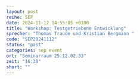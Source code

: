 ```yaml
---
layout: post
reihe: SEP
date: 2024-11-12 14:55:05 +0100
title: "Workshop: Testgetriebene Entwicklung"
sprecher: "Thomas Traude und Kristian Bergmann "
code: "SEP20241112"
status: "past"
categories: sep event
ort: "Seminarraum 25.12.02.33"
zeit: "16:30"
short: ""
---
```

